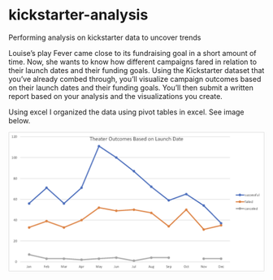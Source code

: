 # kickstarter-analysis
Performing analysis on kickstarter data to uncover trends


Louise’s play Fever came close to its fundraising goal in a short amount of time. Now, she wants to know how different campaigns fared in relation to their launch dates and their funding goals. Using the Kickstarter dataset that you’ve already combed through, you’ll visualize campaign outcomes based on their launch dates and their funding goals. You’ll then submit a written report based on your analysis and the visualizations you create.

Using excel I organized the data using pivot tables in excel. See image below.



![Theater_Outcomes_vs_Launch](/resources/Theater_Outcomes_vs_Launch.png)


